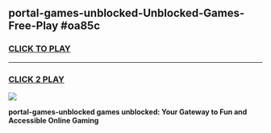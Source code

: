
## portal-games-unblocked-Unblocked-Games-Free-Play #oa85c
<h3>
<a href="https://us.freeplayer.one?title=portal-games-unblocked&ref=9M">CLICK TO PLAY</a></h3>
<hr>

<h3>
<a href="https://us.freeplayer.one?title=portal-games-unblocked&ref=9M">CLICK 2 PLAY</a>
  
</h3>

<a href="https://us.freeplayer.one?title=portal-games-unblocked&ref=9M"><img src="https://clearcache.store/games.png"></a>


**portal-games-unblocked games unblocked: Your Gateway to Fun and Accessible Online Gaming**
